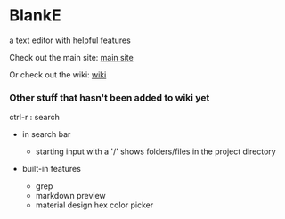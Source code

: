# BlankE 
a text editor with helpful features

Check out the main site: [main site](https://xharris.github.io/blanke/)

Or check out the wiki: [wiki](https://github.com/xharris/blanke/wiki)


### Other stuff that hasn't been added to wiki yet
ctrl-r : search

- in search bar
    - starting input with a '/' shows folders/files in the project directory

- built-in features
    - grep
    - markdown preview
    - material design hex color picker

